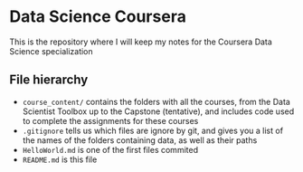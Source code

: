 # Data Science Coursera

This is the repository where I will keep my notes for the Coursera Data Science specialization

## File hierarchy
* `course_content/` contains the folders with all the courses, from the Data Scientist Toolbox up to the Capstone (tentative), and includes code used to complete the assignments for these courses
* `.gitignore` tells us which files are ignore by git, and gives you a list of the names of the folders containing data, as well as their paths
* `HelloWorld.md` is one of the first files commited 
* `README.md` is this file

